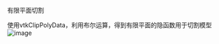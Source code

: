 有限平面切割

使用vtkClipPolyData，利用布尔运算，得到有限平面的隐函数用于切割模型
![image](https://user-images.githubusercontent.com/40876888/223668028-f82b7cbd-c310-47fe-b9cc-154aeaf27197.png)
